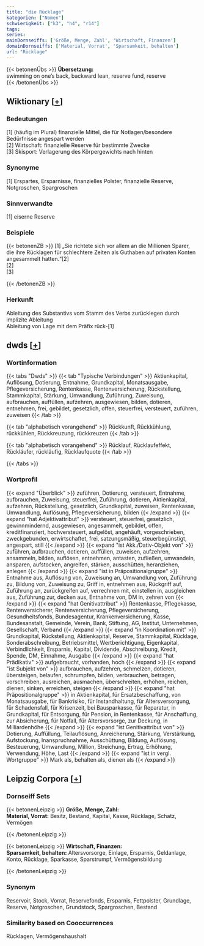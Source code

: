```yaml
---
title: "die Rücklage"
kategorien: ["Nomen"]
schwierigkeit: ["k3", "h4", "r14"]
tags:
series:
mainDornseiffs: ['Größe, Menge, Zahl', 'Wirtschaft, Finanzen']
domainDornseiffs: ['Material, Vorrat', 'Sparsamkeit, behalten']
url: "Rücklage"
---
```


{{< betonenÜbs >}}
**Übersetzung:**  
swimming on one’s back, backward lean, reserve fund, reserve  
{{< /betonenÜbs >}}

## Wiktionary [[+](https://de.wiktionary.org/wiki/Rücklage)]

### Bedeutungen
[1] (häufig im Plural) finanzielle Mittel, die für Notlagen/besondere Bedürfnisse angespart werden  
[2] Wirtschaft: finanzielle Reserve für bestimmte Zwecke  
[3] Skisport: Verlagerung des Körpergewichts nach hinten  

### Synonyme
[1] Erspartes, Ersparnisse, finanzielles Polster, finanzielle Reserve, Notgroschen, Spargroschen  

### Sinnverwandte
[1] eiserne Reserve  

### Beispiele
{{< betonenZB >}}
[1] „Sie richtete sich vor allem an die Millionen Sparer, die ihre Rücklagen für schlechtere Zeiten als Guthaben auf privaten Konten angesammelt hatten.“[2]  
[2]  
[3]  

{{< /betonenZB >}}
### Herkunft
Ableitung des Substantivs vom Stamm des Verbs zurücklegen durch implizite Ableitung  
Ableitung von Lage mit dem Präfix rück-[1]  



## dwds [[+](https://www.dwds.de/wb/Rücklage)]

### Wortinformation
{{< tabs "Dwds" >}}
{{< tab "Typische Verbindungen" >}}
Aktienkapital, Auflösung, Dotierung, Entnahme, Grundkapital, Monatsausgabe, Pflegeversicherung, Rentenkasse, Rentenversicherung, Rückstellung, Stammkapital, Stärkung, Umwandlung, Zuführung, Zuweisung, aufbrauchen, auffüllen, aufzehren, ausgewiesen, bilden, dotieren, entnehmen, frei, gebildet, gesetzlich, offen, steuerfrei, versteuert, zuführen, zuweisen
{{< /tab >}}

{{< tab "alphabetisch vorangehend" >}}
Rückkunft, Rückkühlung, rückkühlen, Rückkreuzung, rückkreuzen
{{< /tab >}}

{{< tab "alphabetisch vorangehend" >}}
Rücklauf, Rücklaufeffekt, Rückläufer, rückläufig, Rücklaufquote
{{< /tab >}}

{{< /tabs >}}

### Wortprofil
{{< expand "Überblick" >}} zuführen, Dotierung, versteuert, Entnahme, aufbrauchen, Zuweisung, steuerfrei, Zuführung, dotieren, Aktienkapital, aufzehren, Rückstellung, gesetzlich, Grundkapital, zuweisen, Rentenkasse, Umwandlung, Auflösung, Pflegeversicherung, bilden {{< /expand >}}
{{< expand "hat Adjektivattribut" >}} versteuert, steuerfrei, gesetzlich, gewinnmindernd, ausgewiesen, angesammelt, gebildet, offen, kreditfinanziert, hochversteuert, aufgelöst, angehäuft, vorgeschrieben, zweckgebunden, erwirtschaftet, frei, satzungsmäßig, steuerbegünstigt, angespart, still {{< /expand >}}
{{< expand "ist Akk./Dativ-Objekt von" >}} zuführen, aufbrauchen, dotieren, auffüllen, zuweisen, aufzehren, ansammeln, bilden, auflösen, entnehmen, antasten, zufließen, umwandeln, ansparen, aufstocken, angreifen, stärken, ausschütten, heranziehen, anlegen {{< /expand >}}
{{< expand "ist in Präpositionalgruppe" >}} Entnahme aus, Auflösung von, Zuweisung an, Umwandlung von, Zuführung zu, Bildung von, Zuweisung zu, Griff in, entnehmen aus, Rückgriff auf, Zuführung an, zurückgreifen auf, verrechnen mit, einstellen in, ausgleichen aus, Zuführung zur, decken aus, Entnahme von, DM in, zehren von {{< /expand >}}
{{< expand "hat Genitivattribut" >}} Rentenkasse, Pflegekasse, Rentenversicherer, Rentenversicherung, Pflegeversicherung, Gesundheitsfonds, Bundesagentur, Krankenversicherung, Kasse, Bundesanstalt, Gemeinde, Verein, Bank, Stiftung, AG, Institut, Unternehmen, Gesellschaft, Verband {{< /expand >}}
{{< expand "in Koordination mit" >}} Grundkapital, Rückstellung, Aktienkapital, Reserve, Stammkapital, Rücklage, Sonderabschreibung, Betriebsmittel, Wertberichtigung, Eigenkapital, Verbindlichkeit, Ersparnis, Kapital, Dividende, Abschreibung, Kredit, Spende, DM, Einnahme, Ausgabe {{< /expand >}}
{{< expand "hat Prädikativ" >}} aufgebraucht, vorhanden, hoch {{< /expand >}}
{{< expand "ist Subjekt von" >}} aufbrauchen, aufzehren, schmelzen, dotieren, übersteigen, belaufen, schrumpfen, bilden, verbrauchen, betragen, vorschreiben, ausreichen, ausmachen, überschreiten, erhöhen, reichen, dienen, sinken, erreichen, steigen {{< /expand >}}
{{< expand "hat Präpositionalgruppe" >}} in Aktienkapital, für Ersatzbeschaffung, von Monatsausgabe, für Bankrisiko, für Instandhaltung, für Altersversorgung, für Schadensfall, für Krisenzeit, bei Bausparkasse, für Reparatur, in Grundkapital, für Entsorgung, für Pension, in Rentenkasse, für Anschaffung, zur Absicherung, für Notfall, für Altersvorsorge, zur Deckung, in Milliardenhöhe {{< /expand >}}
{{< expand "ist Genitivattribut von" >}} Dotierung, Auffüllung, Teilauflösung, Anreicherung, Stärkung, Verstärkung, Aufstockung, Inanspruchnahme, Ausschüttung, Bildung, Auflösung, Besteuerung, Umwandlung, Million, Streichung, Ertrag, Erhöhung, Verwendung, Höhe, Last {{< /expand >}}
{{< expand "ist in vergl. Wortgruppe" >}} Mark als, behalten als, dienen als {{< /expand >}}

## Leipzig Corpora [[+](https://corpora.uni-leipzig.de/en/res?word=Rücklage&corpusId=deu_newscrawl-public_2018)]

### Dornseiff Sets
{{< betonenLeipzig >}}
**Größe, Menge, Zahl:**  
**Material, Vorrat:** Besitz, Bestand, Kapital, Kasse, Rücklage, Schatz, Vermögen  

{{< /betonenLeipzig >}}


{{< betonenLeipzig >}}
**Wirtschaft, Finanzen:**  
**Sparsamkeit, behalten:** Altersvorsorge, Einlage, Ersparnis, Geldanlage, Konto, Rücklage, Sparkasse, Sparstrumpf, Vermögensbildung  

{{< /betonenLeipzig >}}

### Synonym
Reservoir, Stock, Vorrat, Reservefonds, Ersparnis, Fettpolster, Grundlage, Reserve, Notgroschen, Grundstock, Spargroschen, Bestand


### Similarity based on Cooccurrences
Rücklagen, Vermögenshaushalt

